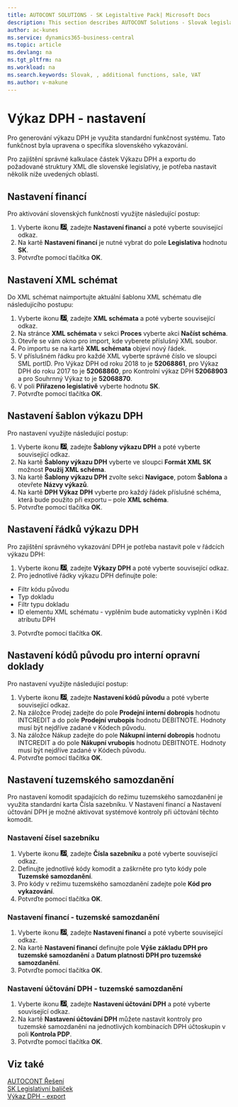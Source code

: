 ```yaml
---
title: AUTOCONT SOLUTIONS - SK Legistaltive Pack| Microsoft Docs
description: This section describes AUTOCONT Solutions - Slovak legislation
author: ac-kunes
ms.service: dynamics365-business-central
ms.topic: article
ms.devlang: na
ms.tgt_pltfrm: na
ms.workload: na
ms.search.keywords: Slovak, , additional functions, sale, VAT
ms.author: v-makune
---
```


# Výkaz DPH - nastavení

Pro generování výkazu DPH je využita standardní funkčnost systému. Tato funkčnost byla upravena o specifika slovenského vykazování.

Pro zajištění správné kalkulace částek Výkazu DPH a exportu do požadované struktury XML dle slovenské legislativy, je potřeba nastavit několik níže uvedených oblastí.

## Nastavení financí

Pro aktivování slovenských funkčností využijte následující postup:

1. Vyberte ikonu ![Žárovky, která otevře funkci Řekněte mi](media/ui-search/search_small.png "Řekněte mi, co chcete dělat"), zadejte **Nastavení financí** a poté vyberte související odkaz.
2. Na kartě **Nastavení financí** je nutné vybrat do pole **Legislativa** hodnotu **SK**.
3. Potvrďte pomocí tlačítka **OK**.

## Nastavení XML schémat

Do XML schémat naimportujte aktuální šablonu XML schématu dle následujícího postupu:

1. Vyberte ikonu ![Žárovky, která otevře funkci Řekněte mi](media/ui-search/search_small.png "Řekněte mi, co chcete dělat"), zadejte **XML schémata** a poté vyberte související odkaz.
2. Na stránce **XML schémata** v sekci **Proces** vyberte akci **Načíst schéma**.
3. Otevře se vám okno pro import, kde vyberete příslušný XML soubor.
4. Po importu se na kartě **XML schémata** objeví nový řádek.
5. V příslušném řádku pro každé XML vyberte správné číslo ve sloupci SML portID.
Pro Výkaz DPH od roku 2018 to je **52068861**, pro Výkaz DPH do roku 2017 to je **52068860**, pro Kontrolní výkaz DPH **52068903** a pro Souhrnný Výkaz to je **52068870**.
6. V poli **Přiřazeno legislativě** vyberte hodnotu **SK**.
7. Potvrďte pomocí tlačítka **OK**.

## Nastavení šablon výkazu DPH

Pro nastavení využijte následující postup:

1. Vyberte ikonu ![Žárovky, která otevře funkci Řekněte mi](media/ui-search/search_small.png "Řekněte mi, co chcete dělat"), zadejte **Šablony výkazu DPH** a poté vyberte související odkaz.
2. Na kartě **Šablony výkazu DPH** vyberte ve sloupci **Formát XML SK** možnost **Použij XML schéma**.
3. Na kartě **Šablony výkazu DPH** zvolte sekci **Navigace**, potom **Šablona** a otevřete **Názvy výkazů**.
4. Na kartě **DPH Výkaz DPH** vyberte pro každý řádek příslušné schéma, která bude použito při exportu – pole **XML schéma**.
5. Potvrďte pomocí tlačítka **OK**.

## Nastavení řádků výkazu DPH

Pro zajištění správného vykazování DPH je potřeba nastavit pole v řádcích výkazu DPH:

1. Vyberte ikonu ![Žárovky, která otevře funkci Řekněte mi](media/ui-search/search_small.png "Řekněte mi, co chcete dělat"), zadejte **Výkazy DPH** a poté vyberte související odkaz.
2. Pro jednotlivé řádky výkazu DPH definujte pole:

- Filtr kódu původu
- Typ dokladu
- Filtr typu dokladu
- ID elementu XML schématu - vyplěním bude automaticky vyplněn i Kód atributu DPH

3. Potvrďte pomocí tlačítka **OK**.

## Nastavení kódů původu pro interní opravní doklady

Pro nastavení využijte následující postup:

1. Vyberte ikonu ![Žárovky, která otevře funkci Řekněte mi](media/ui-search/search_small.png "Řekněte mi, co chcete dělat"), zadejte **Nastavení kódů původu** a poté vyberte související odkaz.
2. Na záložce Prodej zadejte do pole **Prodejní interní dobropis** hodnotu INTCREDIT a do pole **Prodejní vrubopis** hodnotu DEBITNOTE. Hodnoty musí být nejdříve zadané v Kódech původu.
3. Na záložce Nákup zadejte do pole **Nákupní interní dobropis** hodnotu INTCREDIT a do pole **Nákupní vrubopis** hodnotu DEBITNOTE. Hodnoty musí být nejdříve zadané v Kódech původu.
4. Potvrďte pomocí tlačítka **OK**.

## Nastavení tuzemského samozdanění

Pro nastavení komodit spadajících do režimu tuzemského samozdanění je využita standardní karta Čísla sazebníku.
V Nastavení financí a Nastavení účtování DPH je možné aktivovat systémové kontroly při účtování těchto komodit.

### Nastavení čísel sazebníku

1. Vyberte ikonu ![Žárovky, která otevře funkci Řekněte mi](media/ui-search/search_small.png "Řekněte mi, co chcete dělat"), zadejte **Čísla sazebníku** a poté vyberte související odkaz.
2. Definujte jednotlivé kódy komodit a zaškrněte pro tyto kódy pole **Tuzemské samozdanění**.
3. Pro kódy v režimu tuzemského samozdanění zadejte pole **Kód pro vykazování**.
4. Potvrďte pomocí tlačítka **OK**.

### Nastavení financí - tuzemské samozdanění

1. Vyberte ikonu ![Žárovky, která otevře funkci Řekněte mi](media/ui-search/search_small.png "Řekněte mi, co chcete dělat"), zadejte **Nastavení financí** a poté vyberte související odkaz.
2. Na kartě **Nastavení financí** definujte pole **Výše základu DPH pro tuzemské samozdanění** a **Datum platnosti DPH pro tuzemské samozdanění**.
3. Potvrďte pomocí tlačítka **OK**.

### Nastavení účtování DPH - tuzemské samozdanění

1. Vyberte ikonu ![Žárovky, která otevře funkci Řekněte mi](media/ui-search/search_small.png "Řekněte mi, co chcete dělat"), zadejte **Nastavení účtování DPH** a poté vyberte související odkaz.
2. Na kartě **Nastavení účtování DPH** můžete nastavit kontroly pro tuzemské samozdanění na jednotlivých kombinacích DPH účtoskupin v poli **Kontrola PDP**.
3. Potvrďte pomocí tlačítka **OK**.

## Viz také

[AUTOCONT Řešení](../index.md)  
[SK Legislativní balíček](ac-sk-legislative-pack.md)   
[Výkaz DPH - export](ac-sk-vat-statement-export.md)